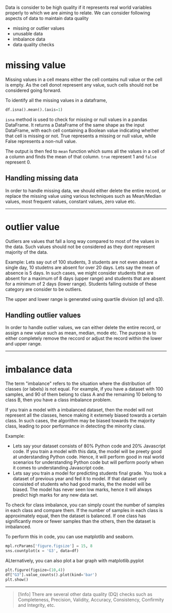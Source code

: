 Data is consider to be high quality if it represents real world variables properly to which we are aiming to relate. We can consider following aspects of data to maintain data quality

- missing or outlier values
- unusable data
- imbalance data
- data quality checks


# missing value

Missing values in a cell means either the cell contains null value or the cell is empty. As the cell donot represent any value, such cells should not be considered going forward. 

To identify all the missing values in a dataframe, 

```python
df.isna().mean().(axis=1)
```

`isna` method is used to check for missing or null values in a pandas DataFrame. It returns a DataFrame of the same shape as the input DataFrame, with each cell containing a Boolean value indicating whether that cell is missing or not. True represents a missing or null value, while False represents a non-null value. 

The output is then fed to `mean` function which sums all the values in a cell of a column and finds the mean of that column. `true` represent 1 and `false` represent 0.

## Handling missing data

In order to handle missing data, we should either delete the entire record, or replace the missing value using various techniques such as Mean/Median values, most frequent values, constant values, zero value etc.



---
# outlier value

Outliers are values that fall a long way compared to most of the values in the data. Such values should not be considered as they dont represent majority of the data. 

Example: Lets say out of 100 students, 3 students are not even absent a single day, 10 studetns are absent for over 20 days. Lets say the mean of absence is 5 days. In such cases, we might consider students that  are absent for a maximum of 8 days (upper range) and students that are absent for a minimum of 2 days (lower range). Students falling outside of these category are consider to be outliers.  

The upper and lower range is generated using quartile division (q1 and q3).

## Handling outlier values

In order to handle outlier values, we can either delete the entire record, or assign a new value such as mean, median, mode etc. The purpose is to either completely remove the reccord or adjust the record within the lower and upper range.




---
# imbalance data

The term "imbalance" refers to the situation where the distribution of classes (or labels) is not equal. For example, if you have a dataset with 100 samples, and 90 of them belong to class A and the remaining 10 belong to class B, then you have a class imbalance problem.

If you train a model with a imbalanced dataset, then the model will not represent all the classes, hence making it extemely biased towards a certain class.  In such cases, the algorithm may be biased towards the majority class, leading to poor performance in detecting the minority class.

Example: 
- Lets say your dataset consists of 80% Python code and 20% Javascript code. If you train a model with this data, the model will be preety good at understanding Python code. Hence, it will perform good in real world scenarios for understanding Python code but will perform poorly whwn it comes to understanding Javascript code. 
- Lets say you train a model for predicting students final grade. You took a dataset of previous year and fed it to model. If that dataset only consisted of students who had good marks, the the model will be biased. The model has never seen low marks, hence it will always predict high marks for any new data set.

To check for class imbalance, you can simply count the number of samples in each class and compare them. If the number of samples in each class is approximately equal, then the dataset is balanced. If one class has significantly more or fewer samples than the others, then the dataset is imbalanced.

To perform this in code, you can use matplotlib and seaborn.

```python
mpl.rcParams['figure.figsize'] = 15, 8
sns.countplot(x = 'G3', data=df)
```

ALternatively, you can also plot a bar graph with matplotlib.pyplot

```python
plt.figure(figsize=(10,4))
df["G3"].value_counts().plot(kind='bar')
plt.show()
```

---
> [!info]
> There are several other data quality (DQ) checks such as Completeness, Precision, Validity, Accuracy, Consistency, Confirmity and Integrity, etc.

